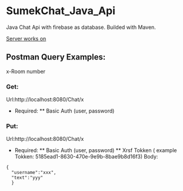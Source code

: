 # SumekChat_Java_Api

Java Chat Api with firebase as database.
Builded with Maven.

[Server works on](http://localhost:8080)

## Postman Query Examples:
x-Room number

### Get:
Url:http://localhost:8080/Chat/x

* Required:
** Basic Auth (user, password)

### Put:
Url:http://localhost:8080/Chat/x

* Required:
** Basic Auth (user, password)
** Xrsf Tokken ( example Tokken: 5185ead1-8630-470e-9e9b-8bae9b8d16f3)
Body:
```
{
  "username":"xxx",
  "text":"yyy"
  }
```
